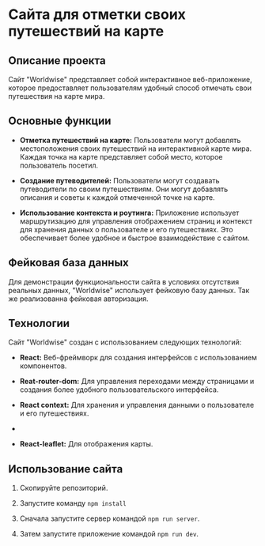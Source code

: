 # Сайта для отметки своих путешествий на карте

## Описание проекта

Сайт "Worldwise" представляет собой интерактивное веб-приложение, которое предоставляет пользователям удобный способ отмечать свои путешествия на карте мира.

## Основные функции

- **Отметка путешествий на карте:** Пользователи могут добавлять местоположения своих путешествий на интерактивной карте мира. Каждая точка на карте представляет собой место, которое пользователь посетил.

- **Создание путеводителей:** Пользователи могут создавать путеводители по своим путешествиям. Они могут добавлять описания и советы к каждой отмеченной точке на карте.

- **Использование контекста и роутинга:** Приложение использует маршрутизацию для управления отображением страниц и контекст для хранения данных о пользователе и его путешествиях. Это обеспечивает более удобное и быстрое взаимодействие с сайтом.

## Фейковая база данных

Для демонстрации функциональности сайта в условиях отсутствия реальных данных, "Worldwise" использует фейковую базу данных. Так же реализованна фейковая авторизация.

## Технологии

Сайт "Worldwise" создан с использованием следующих технологий:

- **React:** Веб-фреймворк для создания интерфейсов с использованием компонентов.

- **Reat-router-dom:** Для управления переходами между страницами и создания более удобного пользовательского интерфейса.

- **React context:** Для хранения и управления данными о пользователе и его путешествиях.
- 
- **React-leaflet:** Для отображения карты.

## Использование сайта

1. Скопируйте репозиторий.

2. Запустите команду `npm install`

3. Сначала запустите сервер командой `npm run server`.

4. Затем запустите приложение командой `npm run dev`.
